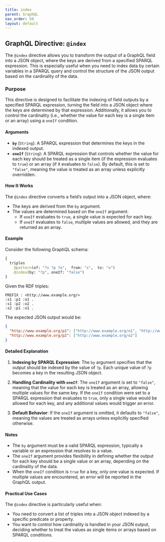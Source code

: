 ```yaml
---
title: index
parent: GraphQL
nav_order: 50
layout: default
---
```


## GraphQL Directive: `@index`

The `@index` directive allows you to transform the output of a GraphQL field into a JSON object, where the keys are derived from a specified SPARQL expression. This is especially useful when you need to index data by certain variables in a SPARQL query and control the structure of the JSON output based on the cardinality of the data.

### Purpose

This directive is designed to facilitate the indexing of field outputs by a specified SPARQL expression, turning the field into a JSON object where the keys are determined by that expression. Additionally, it allows you to control the cardinality (i.e., whether the value for each key is a single item or an array) using a `oneIf` condition.

#### Arguments

- **`by`** (`String`): A SPARQL expression that determines the keys in the indexed output.
- **`oneIf`** (`String`): A SPARQL expression that controls whether the value for each key should be treated as a single item (if the expression evaluates to `true`) or an array (if it evaluates to `false`). By default, this is set to `"false"`, meaning the value is treated as an array unless explicitly overridden.

#### How It Works

The `@index` directive converts a field’s output into a JSON object, where:
- The keys are derived from the `by` argument.
- The values are determined based on the `oneIf` argument:
  - If `oneIf` evaluates to `true`, a single value is expected for each key.
  - If `oneIf` evaluates to `false`, multiple values are allowed, and they are returned as an array.

#### Example

Consider the following GraphQL schema:

```graphql
{
  triples
    @pattern(of: "?s ?p ?o",  from: "s",  to: "o")
    @index(by: "?p", oneIf: "false")
}
```

Given the RDF triples:

```sparql
PREFIX : <http://www.example.org/>
:s1 :p1 :o1 .
:s1 :p2 :o2 .
:s2 :p1 :o1 .
```

The expected JSON output would be:

```json
{
  "http://www.example.org/p1": ["http://www.example.org/o1", "http://www.example.org/o1"],
  "http://www.example.org/p2": ["http://www.example.org/o2"]
}
```

#### Detailed Explanation

1. **Indexing by SPARQL Expression**: The `by` argument specifies that the output should be indexed by the value of `?p`. Each unique value of `?p` becomes a key in the resulting JSON object.

2. **Handling Cardinality with `oneIf`**: The `oneIf` argument is set to `"false"`, meaning that the value for each key is treated as an array, allowing multiple values for the same key. If the `oneIf` condition were set to a SPARQL expression that evaluates to `true`, only a single value would be allowed for each key, and any additional values would trigger an error.

3. **Default Behavior**: If the `oneIf` argument is omitted, it defaults to `"false"`, meaning the values are treated as arrays unless explicitly specified otherwise.

#### Notes

- The `by` argument must be a valid SPARQL expression, typically a variable or an expression that resolves to a value.
- The `oneIf` argument provides flexibility in defining whether the output for each key should be a single value or an array, depending on the cardinality of the data.
- When the `oneIf` condition is `true` for a key, only one value is expected. If multiple values are encountered, an error will be reported in the GraphQL output.

#### Practical Use Cases

The `@index` directive is particularly useful when:
- You need to convert a list of triples into a JSON object indexed by a specific predicate or property.
- You want to control how cardinality is handled in your JSON output, deciding whether to treat the values as single items or arrays based on SPARQL conditions.


